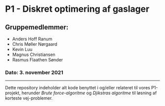 # P1 - Diskret optimering af gaslager

## Gruppemedlemmer:
- Anders Hoff Ranum
- Chris Møller Nørgaard
- Kevin Luu
- Magnus Christiansen
- Rasmus Flaathen Sønder

### Dato: 3. november 2021

****

Dette repository indeholder alt kode benyttet i og/eller relateret til vores P1-projekt, herunder *Brute force-algoritme* og *Djikstras algoritme* til løsning af korteste vej-problemer.
